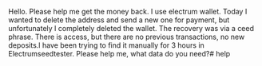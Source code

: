 Hello. Please help me get the money back. I use electrum wallet. Today I wanted to delete the address and send a new one for payment, but unfortunately I completely deleted the wallet. The recovery was via a ceed phrase. There is access, but there are no previous transactions, no new deposits.I have been trying to find it manually for 3 hours in Electrumseedtester. Please help me, what data do you need?# help
